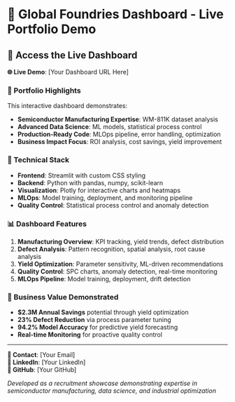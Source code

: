 # 🚀 Global Foundries Dashboard - Live Portfolio Demo

## 📱 Access the Live Dashboard

**🌐 Live Demo**: [Your Dashboard URL Here]

### 🎯 Portfolio Highlights

This interactive dashboard demonstrates:

- **Semiconductor Manufacturing Expertise**: WM-811K dataset analysis
- **Advanced Data Science**: ML models, statistical process control
- **Production-Ready Code**: MLOps pipeline, error handling, optimization
- **Business Impact Focus**: ROI analysis, cost savings, yield improvement

### 🔧 Technical Stack

- **Frontend**: Streamlit with custom CSS styling
- **Backend**: Python with pandas, numpy, scikit-learn
- **Visualization**: Plotly for interactive charts and heatmaps
- **MLOps**: Model training, deployment, and monitoring pipeline
- **Quality Control**: Statistical process control and anomaly detection

### 📊 Dashboard Features

1. **Manufacturing Overview**: KPI tracking, yield trends, defect distribution
2. **Defect Analysis**: Pattern recognition, spatial analysis, root cause analysis
3. **Yield Optimization**: Parameter sensitivity, ML-driven recommendations
4. **Quality Control**: SPC charts, anomaly detection, real-time monitoring
5. **MLOps Pipeline**: Model training, deployment, drift detection

### 💼 Business Value Demonstrated

- **$2.3M Annual Savings** potential through yield optimization
- **23% Defect Reduction** via process parameter tuning
- **94.2% Model Accuracy** for predictive yield forecasting
- **Real-time Monitoring** for proactive quality control

---

**📧 Contact**: [Your Email]  
**💼 LinkedIn**: [Your LinkedIn]  
**🔗 GitHub**: [Your GitHub]

*Developed as a recruitment showcase demonstrating expertise in semiconductor manufacturing, data science, and industrial optimization*
